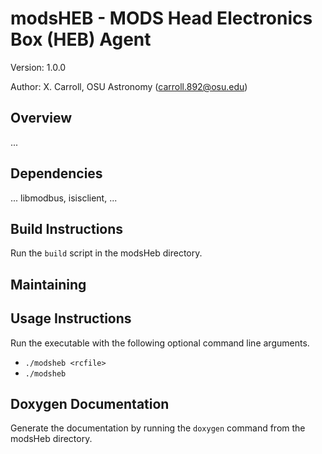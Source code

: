 # modsHEB - MODS Head Electronics Box (HEB) Agent

Version: 1.0.0

Author: X. Carroll, OSU Astronomy (carroll.892@osu.edu)

## Overview

...

## Dependencies

... libmodbus, isisclient, ...

## Build Instructions

Run the `build` script in the modsHeb directory.

## Maintaining

## Usage Instructions

Run the executable with the following optional command line arguments.
- `./modsheb <rcfile>`
- `./modsheb`

## Doxygen Documentation

Generate the documentation by running the `doxygen` command from the modsHeb directory.